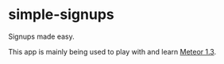 # simple-signups

Signups made easy.

This app is mainly being used to play with and learn [Meteor 1.3](http://info.meteor.com/blog/announcing-meteor-1.3).

